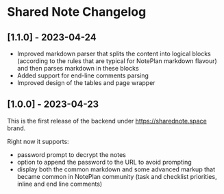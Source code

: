 # Shared Note Changelog

## [1.1.0] - 2023-04-24

- Improved markdown parser that splits the content into logical blocks (according to the rules that are typical for NotePlan markdown flavour) and then parses markdown in these blocks
- Added support for end-line comments parsing
- Improved design of the tables and page wrapper

## [1.0.0] - 2023-04-23

This is the first release of the backend under https://sharednote.space brand.

Right now it supports:
- password prompt to decrypt the notes
- option to append the password to the URL to avoid prompting
- display both the common markdown and some advanced markup that became common in NotePlan community (task and checklist priorities, inline and end line comments)
